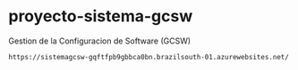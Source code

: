 # proyecto-sistema-gcsw
Gestion de la Configuracion de Software (GCSW)



```
https://sistemagcsw-gqftfpb9gbbca0bn.brazilsouth-01.azurewebsites.net/
```